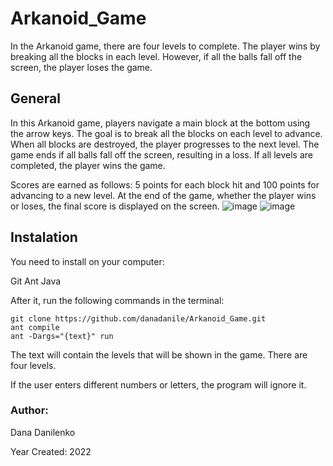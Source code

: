 # Arkanoid_Game
In the Arkanoid game, there are four levels to complete. The player wins by breaking all the blocks in each level. However, if all the balls fall off the screen, the player loses the game.
## General
In this Arkanoid game, players navigate a main block at the bottom using the arrow keys. The goal is to break all the blocks on each level to advance. When all blocks are destroyed, the player progresses to the next level. The game ends if all balls fall off the screen, resulting in a loss. If all levels are completed, the player wins the game.

Scores are earned as follows: 5 points for each block hit and 100 points for advancing to a new level. At the end of the game, whether the player wins or loses, the final score is displayed on the screen.
![image](https://github.com/user-attachments/assets/5f7ce31a-4d74-4cb2-8c13-c10b2cc4fa93)
![image](https://github.com/user-attachments/assets/350dd02e-c68b-41c9-bb63-9cbabba60a85)


## Instalation
You need to install on your computer:

Git
Ant
Java

After it, run the following commands in the terminal:
```
git clone https://github.com/danadanile/Arkanoid_Game.git
ant compile
ant -Dargs="{text}" run
```

The text will contain the levels that will be shown in the game. There are four levels.

If the user enters different numbers or letters, the program will ignore it.

### Author:
Dana Danilenko

Year Created: 2022

